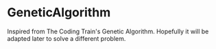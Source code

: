 ﻿# GeneticAlgorithm

Inspired from The Coding Train's Genetic Algorithm. Hopefully it will be adapted later to solve a different problem.
